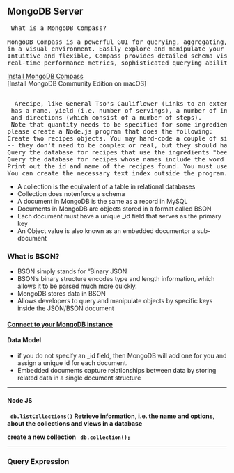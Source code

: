 <h2> MongoDB Server </h2>

<pre> What is a MongoDB Compass?

MongoDB Compass is a powerful GUI for querying, aggregating, and analyzing your MongoDB data 
in a visual environment. Easily explore and manipulate your database with Compass, the GUI for MongoDB. 
Intuitive and flexible, Compass provides detailed schema visualizations, 
real-time performance metrics, sophisticated querying abilities, and much more.
</pre>

[Install MongoDB Compass](https://www.mongodb.com/try/download/compass?tck=docs_compass&_ga=2.164068985.751080216.1641090944-1085455098.1640459631) <br>
[Install MongoDB Community Edition on macOS]




<pre> 
  Arecipe, like General Tso's Cauliflower (Links to an external site.), 
 has a name, yield (i.e. number of servings), a number of ingredients, 
 and directions (which consist of a number of steps). 
 Note that quantity needs to be specified for some ingredients (e.g. 2 teaspoons of oil) but not for the others (e.g. salt).
please create a Node.js program that does the following:
Create two recipes objects. You may hard-code a couple of simple, make-up recipes 
-- they don't need to be complex or real, but they should have all the properties described above.
Query the database for recipes that use the ingredients "beef" and "potato". Print out the id and name of the recipes found.
Query the database for recipes whose names include the word "Steak". 
Print out the id and name of the recipes found. You must use Text Search for this query. 
You can create the necessary text index outside the program.</pre>








<ul>
<li> A collection is the equivalent of a table in relational databases </li>
<li> Collection does notenforce a schema </li>
<li> A document in MongoDB is the same as a record in MySQL </li>
<li> Documents in MongoDB are objects stored in a format called BSON </li> 
<li> Each document must have a unique _id field that serves as the primary key </li>
<li> An Object value is also known as an embedded documentor a sub-document </li>
</ul>

<h3>What is BSON? </h3>
<ul> 
  <li>BSON simply stands for “Binary JSON </li>
  <li> BSON’s binary structure encodes type and length information, which allows it to be parsed much more quickly. </li>
  <li>MongoDB stores data in BSON </li>
  <li> Allows developers to query and manipulate objects by specific keys inside the JSON/BSON document</li>
</ul>

<h4> <a href="https://docs.mongodb.com/guides/server/drivers/"> Connect to your MongoDB instance</a> </h4>

<h4>Data Model </h4>
  <ul>
    <li> if you do not specify an _id field, then MongoDB will add one for you and assign a unique id for each document.</h4>
    <li>Embedded documents capture relationships between data by storing related data in a single document structure</li>
  </ul>
  
---

<h4> Node JS <h4>
<p> <code> db.listCollections()</code> Retrieve information, i.e. the name and options, about the collections and views in a database</p>
  <p> create a new collection <code> db.collection(); </code></p>

---

<h3> Query Expression</h3>

